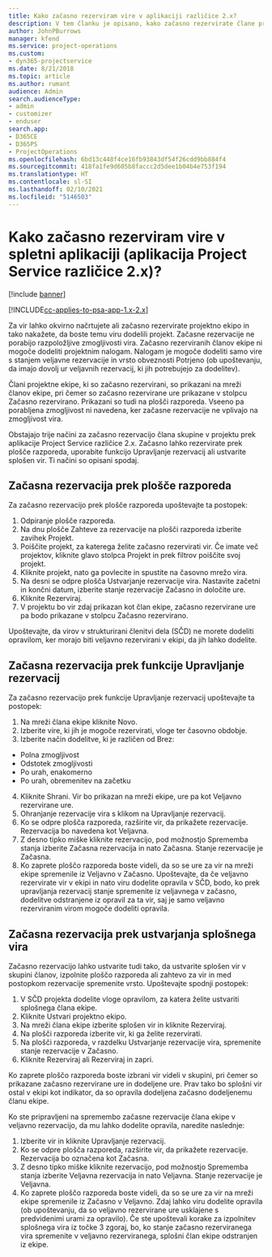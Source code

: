 ```yaml
---
title: Kako začasno rezerviram vire v aplikaciji različice 2.x?
description: V tem članku je opisano, kako začasno rezervirate člane projektne ekipe v storitvi Project Service.
author: JohnPBurrows
manager: kfend
ms.service: project-operations
ms.custom:
- dyn365-projectservice
ms.date: 8/21/2018
ms.topic: article
ms.author: rumant
audience: Admin
search.audienceType:
- admin
- customizer
- enduser
search.app:
- D365CE
- D365PS
- ProjectOperations
ms.openlocfilehash: 6bd13c448f4ce16fb93843df54f26cdd9bb884f4
ms.sourcegitcommit: 418fa1fe9d605b8faccc2d5dee1b04b4e753f194
ms.translationtype: HT
ms.contentlocale: sl-SI
ms.lasthandoff: 02/10/2021
ms.locfileid: "5146503"
---
```

# <a name="how-do-i-soft-book-resources-in-the-web-app-project-service-app-v2x"></a>Kako začasno rezerviram vire v spletni aplikaciji (aplikacija Project Service različice 2.x)?

[!include [banner](../includes/psa-now-project-operations.md)]

[!INCLUDE[cc-applies-to-psa-app-1.x-2.x](../includes/cc-applies-to-psa-app-1x-2x.md)]

Za vir lahko okvirno načrtujete ali začasno rezervirate projektno ekipo in tako nakažete, da boste temu viru dodelili projekt. Začasne rezervacije ne porabijo razpoložljive zmogljivosti vira. Začasno rezerviranih članov ekipe ni mogoče dodeliti projektnim nalogam. Nalogam je mogoče dodeliti samo vire s stanjem veljavne rezervacije in vrsto obveznosti Potrjeno (ob upoštevanju, da imajo dovolj ur veljavnih rezervacij, ki jih potrebujejo za dodelitev).

Člani projektne ekipe, ki so začasno rezervirani, so prikazani na mreži članov ekipe, pri čemer so začasno rezervirane ure prikazane v stolpcu Začasno rezervirano. Prikazani so tudi na plošči razporeda. Vseeno pa porabljena zmogljivost ni navedena, ker začasne rezervacije ne vplivajo na zmogljivost vira.

Obstajajo trije načini za začasno rezervacijo člana skupine v projektu prek aplikacije Project Service različice 2.x. Začasno lahko rezervirate prek plošče razporeda, uporabite funkcijo Upravljanje rezervacij ali ustvarite splošen vir. Ti načini so opisani spodaj.

## <a name="soft-book-with-the-schedule-board"></a>Začasna rezervacija prek plošče razporeda

Za začasno rezervacijo prek plošče razporeda upoštevajte ta postopek: 
1. Odpiranje plošče razporeda.
2. Na dnu plošče Zahteve za rezervacije na plošči razporeda izberite zavihek Projekt.
3. Poiščite projekt, za katerega želite začasno rezervirati vir. Če imate več projektov, kliknite glavo stolpca Projekt in prek filtrov poiščite svoj projekt.
4. Kliknite projekt, nato ga povlecite in spustite na časovno mrežo vira.
5. Na desni se odpre plošča Ustvarjanje rezervacije vira. Nastavite začetni in končni datum, izberite stanje rezervacije Začasno in določite ure. 
6. Kliknite Rezerviraj.
7. V projektu bo vir zdaj prikazan kot član ekipe, začasno rezervirane ure pa bodo prikazane v stolpcu Začasno rezervirano.

Upoštevajte, da virov v strukturirani členitvi dela (SČD) ne morete dodeliti opravilom, ker morajo biti veljavno rezervirani v ekipi, da jih lahko dodelite.

## <a name="soft-book-using-the-maintain-bookings-feature"></a>Začasna rezervacija prek funkcije Upravljanje rezervacij

Za začasno rezervacijo prek funkcije Upravljanje rezervacij upoštevajte ta postopek:
1. Na mreži člana ekipe kliknite Novo.
2. Izberite vire, ki jih je mogoče rezervirati, vloge ter časovno obdobje.
3. Izberite način dodelitve, ki je različen od Brez:
- Polna zmogljivost
- Odstotek zmogljivosti
- Po urah, enakomerno
- Po urah, obremenitev na začetku
4. Kliknite Shrani. Vir bo prikazan na mreži ekipe, ure pa kot Veljavno rezervirane ure.
5. Ohranjanje rezervacije vira s klikom na Upravljanje rezervacij.
6. Ko se odpre plošča razporeda, razširite vir, da prikažete rezervacije. Rezervacija bo navedena kot Veljavna.
7. Z desno tipko miške kliknite rezervacijo, pod možnostjo Sprememba stanja izberite Začasna rezervacija in nato Začasna. Stanje rezervacije je Začasna.
8. Ko zaprete ploščo razporeda boste videli, da so se ure za vir na mreži ekipe spremenile iz Veljavno v Začasno.
Upoštevajte, da če veljavno rezervirate vir v ekipi in nato viru dodelite opravila v SČD, bodo, ko prek upravljanja rezervacij stanje spremenite iz veljavnega v začasno, dodelitve odstranjene iz opravil za ta vir, saj je samo veljavno rezerviranim virom mogoče dodeliti opravila.

## <a name="soft-book-by-creating-a-generic-resource"></a>Začasna rezervacija prek ustvarjanja splošnega vira

Začasno rezervacijo lahko ustvarite tudi tako, da ustvarite splošen vir v skupini članov, izpolnite ploščo razporeda ali zahtevo za vir in med postopkom rezervacije spremenite vrsto.
Upoštevajte spodnji postopek:

1. V SČD projekta dodelite vloge opravilom, za katera želite ustvariti splošnega člana ekipe.
2. Kliknite Ustvari projektno ekipo.
3. Na mreži člana ekipe izberite splošen vir in kliknite Rezerviraj.
4. Na plošči razporeda izberite vir, ki ga želite rezervirati.
5. Na plošči razporeda, v razdelku Ustvarjanje rezervacije vira, spremenite stanje rezervacije v Začasno.
6. Kliknite Rezerviraj ali Rezerviraj in zapri.

Ko zaprete ploščo razporeda boste izbrani vir videli v skupini, pri čemer so prikazane začasno rezervirane ure in dodeljene ure. Prav tako bo splošni vir ostal v ekipi kot indikator, da so opravila dodeljena začasno dodeljenemu članu ekipe.

Ko ste pripravljeni na spremembo začasne rezervacije člana ekipe v veljavno rezervacijo, da mu lahko dodelite opravila, naredite naslednje:

1. Izberite vir in kliknite Upravljanje rezervacij.
2. Ko se odpre plošča razporeda, razširite vir, da prikažete rezervacije. Rezervacija bo označena kot Začasna.
3. Z desno tipko miške kliknite rezervacijo, pod možnostjo Sprememba stanja izberite Veljavna rezervacija in nato Veljavna. Stanje rezervacije je Veljavna.
4. Ko zaprete ploščo razporeda boste videli, da so se ure za vir na mreži ekipe spremenile iz Začasno v Veljavno. Zdaj lahko viru dodelite opravila (ob upoštevanju, da so veljavno rezervirane ure usklajene s predvidenimi urami za opravilo). Če ste upoštevali korake za izpolnitev splošnega vira iz točke 3 zgoraj, bo, ko stanje začasno rezerviranega vira spremenite v veljavno rezerviranega, splošni član ekipe odstranjen iz ekipe.
